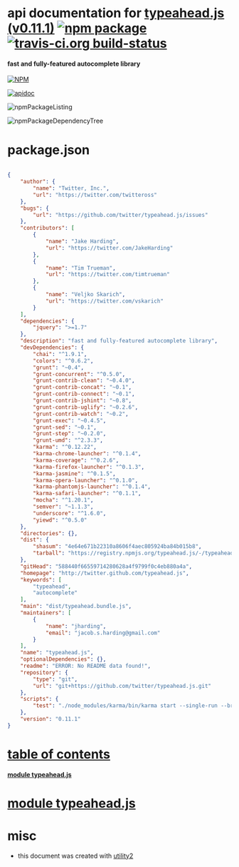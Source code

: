 # api documentation for  [typeahead.js (v0.11.1)](http://twitter.github.com/typeahead.js)  [![npm package](https://img.shields.io/npm/v/npmdoc-typeahead.js.svg?style=flat-square)](https://www.npmjs.org/package/npmdoc-typeahead.js) [![travis-ci.org build-status](https://api.travis-ci.org/npmdoc/node-npmdoc-typeahead.js.svg)](https://travis-ci.org/npmdoc/node-npmdoc-typeahead.js)
#### fast and fully-featured autocomplete library

[![NPM](https://nodei.co/npm/typeahead.js.png?downloads=true)](https://www.npmjs.com/package/typeahead.js)

[![apidoc](https://npmdoc.github.io/node-npmdoc-typeahead.js/build/screenCapture.buildNpmdoc.browser._2Fhome_2Ftravis_2Fbuild_2Fnpmdoc_2Fnode-npmdoc-typeahead.js_2Ftmp_2Fbuild_2Fapidoc.html.png)](https://npmdoc.github.io/node-npmdoc-typeahead.js/build/apidoc.html)

![npmPackageListing](https://npmdoc.github.io/node-npmdoc-typeahead.js/build/screenCapture.npmPackageListing.svg)

![npmPackageDependencyTree](https://npmdoc.github.io/node-npmdoc-typeahead.js/build/screenCapture.npmPackageDependencyTree.svg)



# package.json

```json

{
    "author": {
        "name": "Twitter, Inc.",
        "url": "https://twitter.com/twitteross"
    },
    "bugs": {
        "url": "https://github.com/twitter/typeahead.js/issues"
    },
    "contributors": [
        {
            "name": "Jake Harding",
            "url": "https://twitter.com/JakeHarding"
        },
        {
            "name": "Tim Trueman",
            "url": "https://twitter.com/timtrueman"
        },
        {
            "name": "Veljko Skarich",
            "url": "https://twitter.com/vskarich"
        }
    ],
    "dependencies": {
        "jquery": ">=1.7"
    },
    "description": "fast and fully-featured autocomplete library",
    "devDependencies": {
        "chai": "^1.9.1",
        "colors": "^0.6.2",
        "grunt": "~0.4",
        "grunt-concurrent": "^0.5.0",
        "grunt-contrib-clean": "~0.4.0",
        "grunt-contrib-concat": "~0.1",
        "grunt-contrib-connect": "~0.1",
        "grunt-contrib-jshint": "~0.8",
        "grunt-contrib-uglify": "~0.2.6",
        "grunt-contrib-watch": "~0.2",
        "grunt-exec": "~0.4.5",
        "grunt-sed": "~0.1",
        "grunt-step": "~0.2.0",
        "grunt-umd": "^2.3.3",
        "karma": "^0.12.22",
        "karma-chrome-launcher": "^0.1.4",
        "karma-coverage": "^0.2.6",
        "karma-firefox-launcher": "^0.1.3",
        "karma-jasmine": "^0.1.5",
        "karma-opera-launcher": "^0.1.0",
        "karma-phantomjs-launcher": "^0.1.4",
        "karma-safari-launcher": "^0.1.1",
        "mocha": "^1.20.1",
        "semver": "~1.1.3",
        "underscore": "^1.6.0",
        "yiewd": "^0.5.0"
    },
    "directories": {},
    "dist": {
        "shasum": "4e64e671b22310a8606f4aec805924ba84b015b8",
        "tarball": "https://registry.npmjs.org/typeahead.js/-/typeahead.js-0.11.1.tgz"
    },
    "gitHead": "588440f66559714280628a4f9799f0c4eb880a4a",
    "homepage": "http://twitter.github.com/typeahead.js",
    "keywords": [
        "typeahead",
        "autocomplete"
    ],
    "main": "dist/typeahead.bundle.js",
    "maintainers": [
        {
            "name": "jharding",
            "email": "jacob.s.harding@gmail.com"
        }
    ],
    "name": "typeahead.js",
    "optionalDependencies": {},
    "readme": "ERROR: No README data found!",
    "repository": {
        "type": "git",
        "url": "git+https://github.com/twitter/typeahead.js.git"
    },
    "scripts": {
        "test": "./node_modules/karma/bin/karma start --single-run --browsers PhantomJS"
    },
    "version": "0.11.1"
}
```



# <a name="apidoc.tableOfContents"></a>[table of contents](#apidoc.tableOfContents)

#### [module typeahead.js](#apidoc.module.typeahead.js)



# <a name="apidoc.module.typeahead.js"></a>[module typeahead.js](#apidoc.module.typeahead.js)



# misc
- this document was created with [utility2](https://github.com/kaizhu256/node-utility2)
